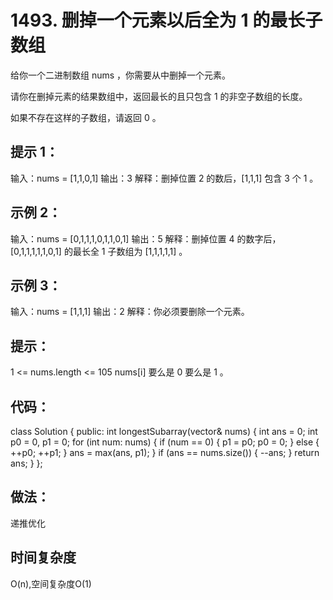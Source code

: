 # 1493. 删掉一个元素以后全为 1 的最长子数组

给你一个二进制数组 nums ，你需要从中删掉一个元素。

请你在删掉元素的结果数组中，返回最长的且只包含 1 的非空子数组的长度。

如果不存在这样的子数组，请返回 0 。

 

## 提示 1：

输入：nums = [1,1,0,1]
输出：3
解释：删掉位置 2 的数后，[1,1,1] 包含 3 个 1 。
## 示例 2：

输入：nums = [0,1,1,1,0,1,1,0,1]
输出：5
解释：删掉位置 4 的数字后，[0,1,1,1,1,1,0,1] 的最长全 1 子数组为 [1,1,1,1,1] 。
## 示例 3：

输入：nums = [1,1,1]
输出：2
解释：你必须要删除一个元素。
 

## 提示：

1 <= nums.length <= 105
nums[i] 要么是 0 要么是 1 。

## 代码：
class Solution {
public:
    int longestSubarray(vector<int>& nums) {
        int ans = 0;
        int p0 = 0, p1 = 0;
        for (int num: nums) {
            if (num == 0) {
                p1 = p0;
                p0 = 0;
            }
            else {
                ++p0;
                ++p1;
            }
            ans = max(ans, p1);
        }
        if (ans == nums.size()) {
            --ans;
        }
        return ans;
    }
};

## 做法：
递推优化

## 时间复杂度
O(n),空间复杂度O(1)